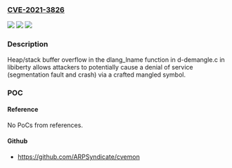 ### [CVE-2021-3826](https://cve.mitre.org/cgi-bin/cvename.cgi?name=CVE-2021-3826)
![](https://img.shields.io/static/v1?label=Product&message=gcc&color=blue)
![](https://img.shields.io/static/v1?label=Version&message=n%2Fa&color=blue)
![](https://img.shields.io/static/v1?label=Vulnerability&message=CWE-119&color=brighgreen)

### Description

Heap/stack buffer overflow in the dlang_lname function in d-demangle.c in libiberty allows attackers to potentially cause a denial of service (segmentation fault and crash) via a crafted mangled symbol.

### POC

#### Reference
No PoCs from references.

#### Github
- https://github.com/ARPSyndicate/cvemon

